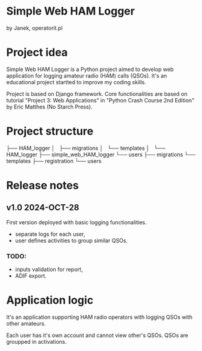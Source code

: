 # Simple Web HAM Logger
by Janek, operatorit.pl

# Project idea

Simple Web HAM Logger is a Python project aimed to develop web application for logging amateur radio (HAM) calls (QSOs). It's an educational project startted to improve my coding skills. 

Project is based on Django framework. Core functionalities are based on tutorial "Project 3: Web Applications" in "Python Crash Course 2nd Edition" by Eric Matthes (No Starch Press).

# Project structure

├── HAM_logger
│   ├── migrations
│   └── templates
│       └── HAM_logger
├── simple_web_HAM_logger
└── users
    ├── migrations
    └── templates
        ├── registration
        └── users

# Release notes

## v1.0 2024-OCT-28
First version deployed with basic logging functionalities.
- separate logs for each user,
- user defines activities to group similar QSOs.

### TODO:
- inputs validation for report,
- ADIF export.

# Application logic

It's an application supporting HAM radio operators with logging QSOs with other amateurs.

Each user has it's own account and cannot view other's QSOs.
QSOs are groupped in activations.
 
